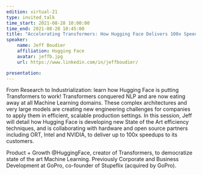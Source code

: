```yaml
---
edition: virtual-21
type: invited_talk
time_start: 2021-08-28 10:00:00
time_end: 2021-08-28 10:45:00
title: "Accelerating Transformers: How Hugging Face Delivers 100x Speedup to Industrialize State of the Art Machine Learning"
speaker:
    name: Jeff Boudier 
    affiliation: Hugging Face
    avatar: jeffb.jpg 
    url: https://www.linkedin.com/in/jeffboudier/

presentation: 
---
```


From Research to Industrialization: learn how Hugging Face is putting Transformers to work! Transformers conquered NLP and are now eating away at all Machine Learning domains. These complex architectures and very large models are creating new engineering challenges for companies to apply them in efficient, scalable production settings. In this session, Jeff will detail how Hugging Face is developing new State of the Art efficiency techniques, and is collaborating with hardware and open source partners including ORT, Intel and NVIDIA, to deliver up to 100x speedups to its customers.

Product + Growth @HuggingFace, creator of Transformers, to democratize state of the art Machine Learning.
Previously Corporate and Business Development at GoPro, co-founder of Stupeflix (acquired by GoPro).
